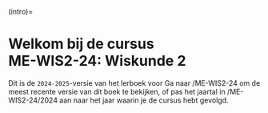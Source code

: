 (intro)=
# Welkom bij de cursus <br> **ME-WIS2-24: Wiskunde 2**

Dit is de `2024-2025`-versie van het lerboek voor Ga naar /ME-WIS2-24 om de meest recente versie van dit boek te bekijken, of pas het jaartal in /ME-WIS2-24/2024 aan naar het jaar waarin je de cursus hebt gevolgd.
